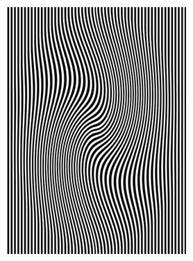 <img src="https://raw.githubusercontent.com/nazar-chepliaka/Arduino-Uno-Starter-Kit/master/assets/pin/Untitled.jpeg" title="Scrollable" alt="https://pin.it/4Oo4kyA">
